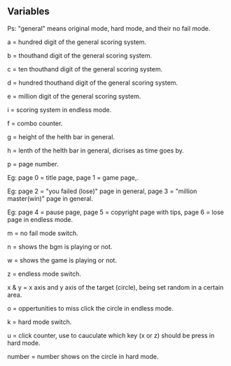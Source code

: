 ## Variables

Ps: "general" means original mode, hard mode, and their no fail mode.

a = hundred digit of the general scoring system.

b = thouthand digit of the general scoring system.

c = ten thouthand digit of the general scoring system.

d = hundred thouthand digit of the general scoring system.

e = million digit of the general scoring system.

i = scoring system in endless mode.

f = combo counter.

g = height of the helth bar in general.

h = lenth of the helth bar in general, dicrises as time goes by.

p = page number.

Eg: page 0 = title page, page 1 = game page,.

Eg: page 2 = "you failed (lose)" page in general, page 3 = "million master(win)" page in general.

Eg: page 4 = pause page, page 5 = copyright page with tips, page 6 = lose page in endless mode.

m = no fail mode switch.

n = shows the bgm is playing or not.

w = shows the game is playing or not.

z = endless mode switch.

x & y = x axis and y axis of the target (circle), being set random in a certain area.

o = oppertunities to miss click the circle in endless mode.

k = hard mode switch.

u = click counter, use to cauculate which key (x or z) should be press in hard mode.

number = number shows on the circle in hard mode.
